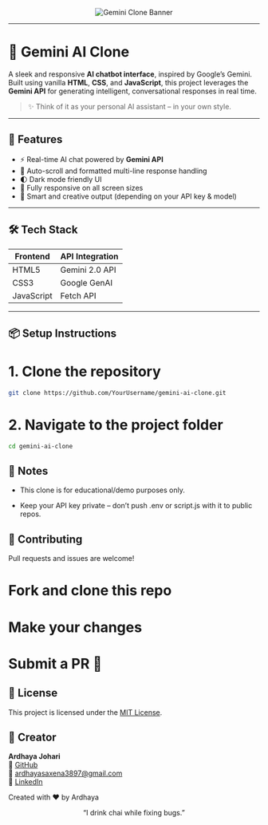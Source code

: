 <div align="center">

![Gemini Clone Banner](https://readme-typing-svg.herokuapp.com?font=Fira+Code&size=30&pause=1000&color=00FFFF&center=true&vCenter=true&width=1000&lines=Welcome+to+Gemini+AI+Clone!;Built+with+HTML+CSS+JavaScript;Uses+Google's+Gemini+API+for+real-time+AI+chat)

</div>

---

# 🌌 Gemini AI Clone

A sleek and responsive **AI chatbot interface**, inspired by Google’s Gemini. Built using vanilla **HTML**, **CSS**, and **JavaScript**, this project leverages the **Gemini API** for generating intelligent, conversational responses in real time.

> ✨ Think of it as your personal AI assistant – in your own style.

---

## 🚀 Features

- ⚡ Real-time AI chat powered by **Gemini API**
- 💬 Auto-scroll and formatted multi-line response handling
- 🌓 Dark mode friendly UI
- 📱 Fully responsive on all screen sizes
- 🧠 Smart and creative output (depending on your API key & model)

---

## 🛠️ Tech Stack

| Frontend     | API Integration    |
|--------------|--------------------|
| HTML5        | Gemini 2.0 API     |
| CSS3         | Google GenAI       |
| JavaScript   | Fetch API          |

---

## 📦 Setup Instructions
# 1. Clone the repository
```bash
git clone https://github.com/YourUsername/gemini-ai-clone.git
```
# 2. Navigate to the project folder
```bash
cd gemini-ai-clone

```
## 📌 Notes
- This clone is for educational/demo purposes only.

- Keep your API key private – don’t push .env or script.js with it to public repos.

## 🤝 Contributing
Pull requests and issues are welcome!

# Fork and clone this repo
# Make your changes
# Submit a PR 🚀

## 📄 License

This project is licensed under the [MIT License](LICENSE).

## 👤 Creator

**Ardhaya Johari**  
🔗 [GitHub](https://github.com/Ardhaya-Johari)  
📧 ardhayasaxena3897@gmail.com  
💼 [LinkedIn](https://www.linkedin.com/in/ardhaya-johari-819275321/)

Created with ❤️ by Ardhaya

<div align="center">
“I drink chai while fixing bugs.”

</div> 

